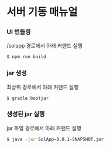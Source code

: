 # 서버 기동 매뉴얼
### UI 번들링
/solapp 경로에서 아래 커맨드 실행
```sh
$ npm run build
```

### jar 생성
최상위 경로에서 아래 커맨드 실행
```sh
$ gradle bootjar
```

### 생성된 jar 실행
jar 파일 경로에서 아래 커맨드 실행
```sh
$ java -jar SolApp-0.0.1-SNAPSHOT.jar
```

